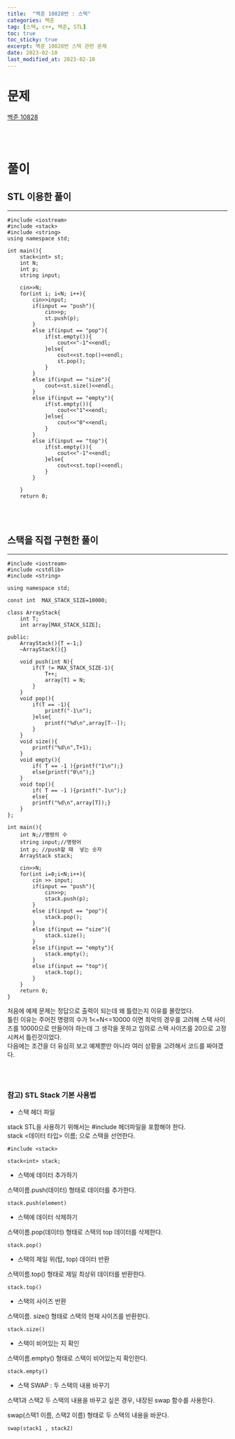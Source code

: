 ```yaml
---
title:  "백준 10828번 : 스택"
categories: 백준
tag: [스택, c++, 백준, STL]
toc: true
toc_sticky: true
excerpt: 백준 10828번 스택 관련 문제
date: 2023-02-10
last_modified_at: 2023-02-10
---
```


# 문제

[백준 10828](https://www.acmicpc.net/problem/10828)

<br/><br/>

# 풀이

## STL 이용한 풀이
---



    #include <iostream>
    #include <stack>
    #include <string>
    using namespace std;

    int main(){
        stack<int> st;
        int N;
        int p;
        string input;

        cin>>N;
        for(int i; i<N; i++){
            cin>>input;
            if(input == "push"){
                cin>>p;
                st.push(p);
            }
            else if(input == "pop"){
                if(st.empty()){
                    cout<<"-1"<<endl;
                }else{
                    cout<<st.top()<<endl;
                    st.pop();
                }
            }
            else if(input == "size"){
                cout<<st.size()<<endl;
            }
            else if(input == "empty"){
                if(st.empty()){
                    cout<<"1"<<endl;
                }else{
                    cout<<"0"<<endl;
                }
            }
            else if(input == "top"){
                if(st.empty()){
                    cout<<"-1"<<endl;
                }else{
                    cout<<st.top()<<endl;
                }
            }

        }
        return 0;

<br/><br/>
## 스택을 직접 구현한 풀이
---
    #include <iostream>
    #include <cstdlib>
    #include <string>

    using namespace std;

    const int  MAX_STACK_SIZE=10000;

    class ArrayStack{
        int T;
        int array[MAX_STACK_SIZE];

    public:
        ArrayStack(){T =-1;}
        ~ArrayStack(){}

        void push(int N){
            if(T != MAX_STACK_SIZE-1){
                T++;
                array[T] = N;
            }
        }
        void pop(){
            if(T == -1){
                printf("-1\n");
            }else{
                printf("%d\n",array[T--]);
            }
        }
        void size(){
            printf("%d\n",T+1);
        }
        void empty(){
            if( T == -1 ){printf("1\n");}
            else{printf("0\n");}
        }
        void top(){
            if( T == -1 ){printf("-1\n");}
            else{
            printf("%d\n",array[T]);}
        }
    };

    int main(){
        int N;//명령의 수
        string input;//명령어
        int p; //push할 때  넣는 숫자
        ArrayStack stack;

        cin>>N;
        for(int i=0;i<N;i++){
            cin >> input;
            if(input == "push"){
                cin>>p;
                stack.push(p);
            }
            else if(input == "pop"){
                stack.pop();
            }
            else if(input == "size"){
                stack.size();
            }
            else if(input == "empty"){
                stack.empty();
            }
            else if(input == "top"){
                stack.top();
            }
        }
        return 0;
    }

처음에 예제 문제는 정답으로 출력이 되는데 왜 틀렸는지 이유를 몰랐었다.   
틀린 이유는 주어진 명령의 수가 1<=N<=10000 이면 최악의 경우를 고려해 스택 사이즈를 10000으로 만들어야 하는데 그 생각을 못하고 임의로 스택 사이즈를 20으로 고정시켜서 틀린것이었다.   
다음에는 조건을 더 유심히 보고 예제뿐만 아니라 여러 상황을 고려해서 코드를 짜야겠다.   

<br/><br/>
### 참고) STL Stack 기본 사용법

* 스택 헤더 파일
  
stack STL을 사용하기 위해서는 #include <stack> 헤더파일을 포함해야 한다.   
stack <데이터 타입> 이름; 으로 스택을 선언한다.

    #include <stack>
  
    stack<int> stack;

* 스택에 데이터 추가하기

스택이름.push(데이터)  형태로 데이터를 추가한다. 

    stack.push(element)
 

* 스택에 데이터 삭제하기 

스택이름.pop(데이터) 형태로 스택의 top 데이터를 삭제한다.

    stack.pop()
 

* 스택의 제일 위(탑, top) 데이터 반환

스택이름.top() 형태로 제일 최상위 데이터를 반환한다. 

    stack.top()
 

* 스택의 사이즈 반환

스택이름. size() 형태로 스택의 현재 사이즈를 반환한다. 

    stack.size()
 

* 스택이 비어있는 지 확인 

스택이름.empty() 형태로 스택이 비어있는지 확인한다.

    stack.empty()
 

* 스택 SWAP  : 두 스택의 내용 바꾸기

스택1과 스택2 두 스택의 내용을 바꾸고 싶은 경우, 내장된 swap 함수를 사용한다. 

swap(스택1 이름, 스택2 이름) 형태로 두 스택의 내용을 바꾼다.

    swap(stack1 , stack2)
